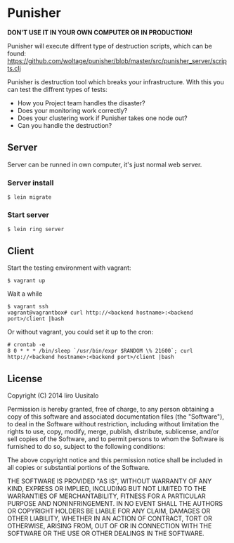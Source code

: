 # Punisher

__DON'T USE IT IN YOUR OWN COMPUTER OR IN PRODUCTION!__

Punisher will execute diffrent type of destruction scripts, which can be found:
https://github.com/woltage/punisher/blob/master/src/punisher_server/scripts.clj

Punisher is destruction tool which breaks your infrastructure. With this you can test the diffrent types of tests:

- How you Project team handles the disaster?
- Does your monitoring work correctly?
- Does your clustering work if Punisher takes one node out?
- Can you handle the destruction?


## Server

Server can be runned in own computer, it's just normal web server.

### Server install

    $ lein migrate

### Start server

    $ lein ring server


## Client

Start the testing environment with vagrant:
    
    $ vagrant up
    
Wait a while

    $ vagrant ssh
    vagrant@vagrantbox# curl http://<backend hostname>:<backend port>/client |bash


Or without vagrant, you could set it up to the cron:

    # crontab -e
    8 0 * * * /bin/sleep `/usr/bin/expr $RANDOM \% 21600`; curl http://<backend hostname>:<backend port>/client |bash

    

## License

Copyright (C) 2014 Iiro Uusitalo


Permission is hereby granted, free of charge, to any person obtaining a copy of this software and associated documentation files (the "Software"), to deal in the Software without restriction, including without limitation the rights to use, copy, modify, merge, publish, distribute, sublicense, and/or sell copies of the Software, and to permit persons to whom the Software is furnished to do so, subject to the following conditions:

The above copyright notice and this permission notice shall be included in all copies or substantial portions of the Software.

THE SOFTWARE IS PROVIDED "AS IS", WITHOUT WARRANTY OF ANY KIND, EXPRESS OR IMPLIED, INCLUDING BUT NOT LIMITED TO THE WARRANTIES OF MERCHANTABILITY, FITNESS FOR A PARTICULAR PURPOSE AND NONINFRINGEMENT. IN NO EVENT SHALL THE AUTHORS OR COPYRIGHT HOLDERS BE LIABLE FOR ANY CLAIM, DAMAGES OR OTHER LIABILITY, WHETHER IN AN ACTION OF CONTRACT, TORT OR OTHERWISE, ARISING FROM, OUT OF OR IN CONNECTION WITH THE SOFTWARE OR THE USE OR OTHER DEALINGS IN THE SOFTWARE.
